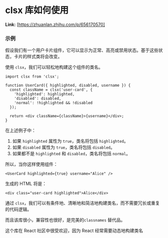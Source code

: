 # clsx 库如何使用



 **Link:** [https://zhuanlan.zhihu.com/p/656170570]

### 示例  

假设我们有一个用户卡片组件，它可以显示为正常、高亮或禁用状态。基于这些状态，卡片的样式类将会改变。

使用 `clsx`，我们可以轻松地构建这个组件的类名。

```
import clsx from 'clsx';

function UserCard({ highlighted, disabled, username }) {
  const className = clsx('user-card', {
    'highlighted': highlighted,
    'disabled': disabled,
    'normal': !highlighted && !disabled
  });

  return <div className={className}>{username}</div>;
}

```

在上述例子中：

1. 如果 `highlighted` 属性为 `true`，类名将包括 `highlighted`。
2. 如果 `disabled` 属性为 `true`，类名将包括 `disabled`。
3. 如果都不是 `highlighted` 和 `disabled`，类名将包括 `normal`。

所以，当你这样使用组件：

```
<UserCard highlighted={true} username="Alice" />

```

生成的 HTML 将是：

```
<div class="user-card highlighted">Alice</div>

```

通过 `clsx`，我们可以有条件地、清晰地和简洁地构建类名，而不需要冗长或重复的代码逻辑。

而且该库很小，兼容性也很好，是完美的`classnames` 替代品。

这个库在 React 社区中很受欢迎，因为 React 经常需要动态地构建类名

